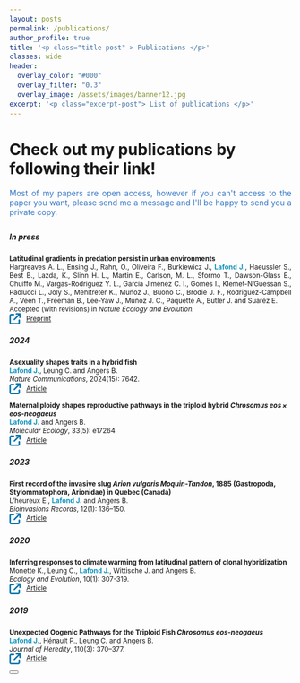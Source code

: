 ```yaml
---
layout: posts
permalink: /publications/
author_profile: true
title: '<p class="title-post" > Publications </p>'
classes: wide
header:
  overlay_color: "#000"
  overlay_filter: "0.3"
  overlay_image: /assets/images/banner12.jpg
excerpt: '<p class="excerpt-post"> List of publications </p>' 
---
```



<h1> Check out my publications by following their link!</h1>

<div style="text-align: justify; padding-bottom: 0.5em"><span style="color:#3778C6;" align="justify"> Most of my papers are open access, however if you can't access to the paper you want, please send me a message and I'll be happy to send you a private copy. </span> </div>

<h5>In press </h5>

<p style="font-size:85%; font-weight: bold; margin:1em 0 0 0">Latitudinal gradients in predation persist in urban environments</p>
<p align="justify" style="font-size:85%; margin:0 0 0 0">Hargreaves A. L., Ensing J., Rahn, O., Oliveira F., Burkiewicz J., <b style="color:#1093BD"> Lafond J.</b>, Haeussler S., Best B., Lazda, K., Slinn H. L., Martin E., Carlson, M. L., Sformo T., Dawson-Glass E., Chuiffo M., Vargas-Rodriguez Y. L., García Jiménez C. I., Gomes I., Klemet-N’Guessan S., Paolucci L., Joly S., Mehltreter K., Muñoz J., Buono C., Brodie J. F., Rodriguez-Campbell A., Veen T., Freeman B., Lee-Yaw J., Muñoz J. C., Paquette A., Butler J. and Suaréz E.</p>
<p style="font-size:85%; margin:0 0 0 0">Accepted (with revisions) in <i>Nature Ecology and Evolution. </i> </p>
<p style="font-size:85%; margin:0 0 0 0"> <a target="_blank" href="https://www.biorxiv.org/content/10.1101/2023.11.14.566324v1">
  <img style="margin-right: 10px; display: inline-block; vertical-align: middle;" alt="alt_text" width="20px" src="../assets/images/Favicon_Link.png" />Preprint
</a></p>

<h5>2024 </h5>
<p style="font-size:85%; font-weight: bold; margin:1em 0 0 0">Asexuality shapes traits in a hybrid fish</p>
<p style="font-size:85%; margin:0 0 0 0"><b style="color:#1093BD">Lafond J.</b>, Leung C. and Angers B. </p>
<p style="font-size:85%; margin:0 0 0 0"><i>Nature Communications</i>, 2024(15): 7642. </p>
<p style="font-size:85%; margin:0 0 0 0"> <a target="_blank" href="https://www.nature.com/articles/s41467-024-52041-x.epdf?sharing_token=8yDjly6oZNO67dIqktgNUdRgN0jAjWel9jnR3ZoTv0N-BqkxlAlM3RDrjTXo6iM8VV_eqw3pTiMC4mh6lkvyTKNQbQzzePuJoJLSn53CrtSlS-U93AQ9N0xEP-zPTOzdpq98jZhR6OykU04IEXQL74end5dkJRUbAjVDkQfZwSo%3D">
  <img style="margin-right: 10px; display: inline-block; vertical-align: middle;" alt="alt_text" width="20px" src="../assets/images/Favicon_Link.png" />Article
</a></p>

<p style="font-size:85%; font-weight: bold; margin:1em 0 0 0">Maternal ploidy shapes reproductive pathways in the triploid hybrid <i>Chrosomus eos × eos-neogaeus</i></p>
<p style="font-size:85%; margin:0 0 0 0"><b style="color:#1093BD">Lafond J.</b> and Angers B. </p>
<p style="font-size:85%; margin:0 0 0 0"><i>Molecular Ecology</i>, 33(5): e17264. </p>
<p style="font-size:85%; margin:0 0 0 0"> <a target="_blank" href="https://onlinelibrary.wiley.com/doi/epdf/10.1111/mec.17264">
  <img style="margin-right: 10px; display: inline-block; vertical-align: middle;" alt="alt_text" width="20px" src="../assets/images/Favicon_Link.png" />Article
</a></p>

<h5>2023 </h5>
<p style="font-size:85%; font-weight: bold; margin:1em 0 0 0">First record of the invasive slug <i>Arion vulgaris Moquin-Tandon</i>, 1885 (Gastropoda, Stylommatophora, Arionidae) in Quebec (Canada)</p>
<p style="font-size:85%; margin:0 0 0 0">L’heureux E., <b style="color:#1093BD">Lafond J.</b> and Angers B. </p>
<p style="font-size:85%; margin:0 0 0 0"><i>Bioinvasions Records</i>, 12(1): 136–150.</p>
<p style="font-size:85%; margin:0 0 0 0"> <a target="_blank" href="https://www.reabic.net/journals/bir/2023/1/BIR_2023_L%E2%80%99Heureux_etal.pdf">
  <img style="margin-right: 10px; display: inline-block; vertical-align: middle;" alt="alt_text" width="20px" src="../assets/images/Favicon_Link.png" />Article
</a></p>

<h5>2020 </h5>
<p style="font-size:85%; font-weight: bold; margin:1em 0 0 0">Inferring responses to climate warming from latitudinal pattern of clonal hybridization</p>
<p style="font-size:85%; margin:0 0 0 0">Monette K., Leung C., <b style="color:#1093BD">Lafond J.</b>, Wittische J. and Angers B. </p>
<p style="font-size:85%; margin:0 0 0 0"><i>Ecology and Evolution</i>, 10(1): 307-319.</p>
<p style="font-size:85%; margin:0 0 0 0"> <a target="_blank" href="https://onlinelibrary.wiley.com/doi/full/10.1002/ece3.5896">
  <img style="margin-right: 10px; display: inline-block; vertical-align: middle;" alt="alt_text" width="20px" src="../assets/images/Favicon_Link.png" />Article
</a></p>

<h5>2019 </h5>
<p style="font-size:85%; font-weight: bold; margin:1em 0 0 0">Unexpected Oogenic Pathways for the Triploid Fish <i>Chrosomus eos-neogaeus</i>
<p style="font-size:85%; margin:0 0 0 0"><b style="color:#1093BD">Lafond J.</b>, Hénault P., Leung C. and Angers B.</p>
<p style="font-size:85%; margin:0 0 0 0"><i>Journal of Heredity</i>, 110(3): 370–377. </p>
<p style="font-size:85%; margin:0 0 0 0"> <a target="_blank" href="https://academic.oup.com/jhered/article/110/3/370/5268115">
  <img style="margin-right: 10px; display: inline-block; vertical-align: middle;" alt="alt_text" width="20px" src="../assets/images/Favicon_Link.png" />Article
</a></p>


<!-- Back to top button -->
<button type="button" class="btn btn-danger btn-floating btn-lg" id="btn-back-to-top">
  <i class="fas fa-arrow-up"></i>
</button>

<script>
//Get the button
let mybutton = document.getElementById("btn-back-to-top");

// When the user scrolls down 20px from the top of the document, show the button
window.onscroll = function () {
  scrollFunction();
};

function scrollFunction() {
  if (
    document.body.scrollTop > 20 ||
    document.documentElement.scrollTop > 20
  ) {
    mybutton.style.display = "block";
  } else {
    mybutton.style.display = "none";
  }
}
// When the user clicks on the button, scroll to the top of the document
mybutton.addEventListener("click", backToTop);

function backToTop() {
  document.body.scrollTop = 0;
  document.documentElement.scrollTop = 0;
}
</script>